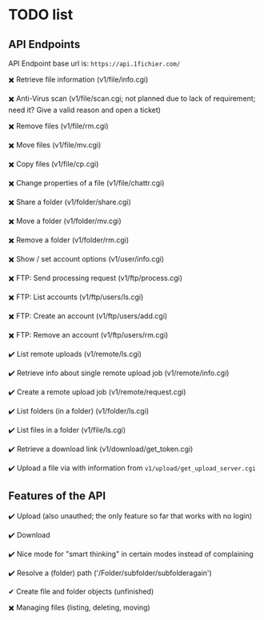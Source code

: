 ﻿# TODO list


## API Endpoints

API Endpoint base url is: `https://api.1fichier.com/`

✖️ Retrieve file information (v1/file/info.cgi)

✖️ Anti-Virus scan (v1/file/scan.cgi; not planned due to lack of requirement; need it? Give a valid reason and open a ticket)

✖️ Remove files (v1/file/rm.cgi)

✖️ Move files (v1/file/mv.cgi)

✖️ Copy files (v1/file/cp.cgi)

✖️ Change properties of a file (v1/file/chattr.cgi)

✖️ Share a folder (v1/folder/share.cgi)

✖️ Move a folder (v1/folder/mv.cgi)

✖️ Remove a folder (v1/folder/rm.cgi)

✖️ Show / set account options (v1/user/info.cgi)

✖️ FTP: Send processing request (v1/ftp/process.cgi)

✖️ FTP: List accounts (v1/ftp/users/ls.cgi)

✖️ FTP: Create an account (v1/ftp/users/add.cgi)

✖️ FTP: Remove an account (v1/ftp/users/rm.cgi)


✔️ List remote uploads (v1/remote/ls.cgi)

✔️ Retrieve info about single remote upload job (v1/remote/info.cgi)

✔️ Create a remote upload job (v1/remote/request.cgi)


✔️ List folders (in a folder) (v1/folder/ls.cgi)

✔️ List files in a folder (v1/file/ls.cgi)

✔️ Retrieve a download link (v1/download/get_token.cgi)

✔️ Upload a file via with information from `v1/upload/get_upload_server.cgi`


## Features of the API

✔️ Upload (also unauthed; the only feature so far that works with no login)

✔️ Download

✔️ Nice mode for "smart thinking" in certain modes instead of complaining

✔️ Resolve a (folder) path ('/Folder/subfolder/subfolderagain')

✔ Create file and folder objects (unfinished)

✖️ Managing files (listing, deleting, moving)